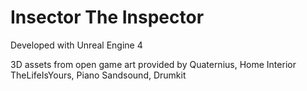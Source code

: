 # Insector The Inspector

Developed with Unreal Engine 4

3D assets from open game art provided by 
Quaternius, Home Interior 
TheLifeIsYours, Piano
Sandsound, Drumkit


